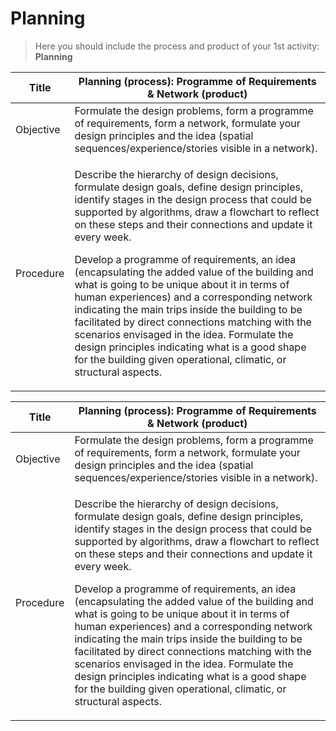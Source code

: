 # Planning

> Here you should include the process and product of your 1st activity: **Planning**

<table><thead><tr class="header"><th>Title</th><th>Planning (process): Programme of Requirements &amp; Network (product)</th></tr></thead><tbody><tr class="odd"><td>Objective</td><td>Formulate the design problems, form a programme of requirements, form a network, formulate your design principles and the idea (spatial sequences/experience/stories visible in a network).</td></tr><tr class="even"><td>Procedure</td><td><p>Describe the hierarchy of design decisions, formulate design goals, define design principles, identify stages in the design process that could be supported by algorithms, draw a flowchart to reflect on these steps and their connections and update it every week.</p><p>Develop a programme of requirements, an idea (encapsulating the added value of the building and what is going to be unique about it in terms of human experiences) and a corresponding network indicating the main trips inside the building to be facilitated by direct connections matching with the scenarios envisaged in the idea. Formulate the design principles indicating what is a good shape for the building given operational, climatic, or structural aspects.</p></td></tr></tbody></table>

<table>
    <thead>
        <tr class="header">
            <th>
                Title
            </th>
            <th>
                Planning (process): Programme of Requirements &amp; Network (product)
            </th>
        </tr>
    </thead>
    <tbody>
        <tr class="odd">
            <td>
                Objective
            </td>
            <td>
                Formulate the design problems, form a programme of requirements, form a network, formulate your design principles and the idea (spatial sequences/experience/stories visible in a network).
            </td>
        </tr>
        <tr class="even">
            <td>
                Procedure
            </td>
            <td>
                <p>
                    Describe the hierarchy of design decisions, formulate design goals, define design principles, identify stages in the design process that could be supported by algorithms, draw a flowchart to reflect on these steps and their connections and update it every week.
                </p>
                <p>
                    Develop a programme of requirements, an idea (encapsulating the added value of the building and what is going to be unique about it in terms of human experiences) and a corresponding network indicating the main trips inside the building to be facilitated by direct connections matching with the scenarios envisaged in the idea. Formulate the design principles indicating what is a good shape for the building given operational, climatic, or structural aspects.
                </p>
            </td>
        </tr>
    </tbody>
</table>

